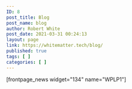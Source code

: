 ```yaml
---
ID: 8
post_title: Blog
post_name: blog
author: Robert White
post_date: 2021-03-31 00:24:13
layout: page
link: https://whitematter.tech/blog/
published: true
tags: [ ]
categories: [ ]
---
```

[frontpage_news widget="134" name="WPLP1"]